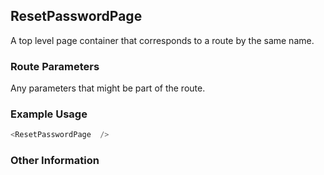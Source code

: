 ## ResetPasswordPage
A top level page container that corresponds to a route by the same name.

### Route Parameters
Any parameters that might be part of the route.

### Example Usage

```js
<ResetPasswordPage  />
```


### Other Information

